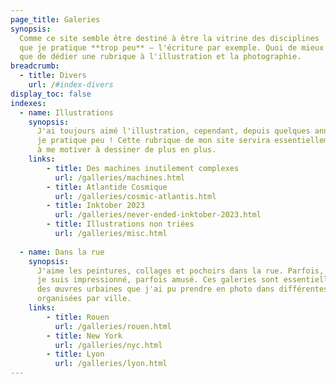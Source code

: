 ```yaml
---
page_title: Galeries
synopsis:
  Comme ce site semble être destiné à être la vitrine des disciplines
  que je pratique **trop peu** — l'écriture par exemple. Quoi de mieux
  que de dédier une rubrique à l'illustration et la photographie.
breadcrumb:
  - title: Divers
    url: /#index-divers
display_toc: false
indexes:
  - name: Illustrations
    synopsis: 
      J'ai toujours aimé l'illustration, cependant, depuis quelques années,
      je pratique peu ! Cette rubrique de mon site servira essentiellement
      à me motiver à dessiner de plus en plus.
    links:
        - title: Des machines inutilement complexes
          url: /galleries/machines.html
        - title: Atlantide Cosmique
          url: /galleries/cosmic-atlantis.html
        - title: Inktober 2023
          url: /galleries/never-ended-inktober-2023.html
        - title: Illustrations non triées
          url: /galleries/misc.html
          
  - name: Dans la rue
    synopsis: 
      J'aime les peintures, collages et pochoirs dans la rue. Parfois, 
      je suis impressionné, parfois amusé. Ces galeries sont essentiellement 
      des œuvres urbaines que j'ai pu prendre en photo dans différentes rues, 
      organisées par ville.
    links:
        - title: Rouen
          url: /galleries/rouen.html
        - title: New York
          url: /galleries/nyc.html
        - title: Lyon
          url: /galleries/lyon.html
---
```

